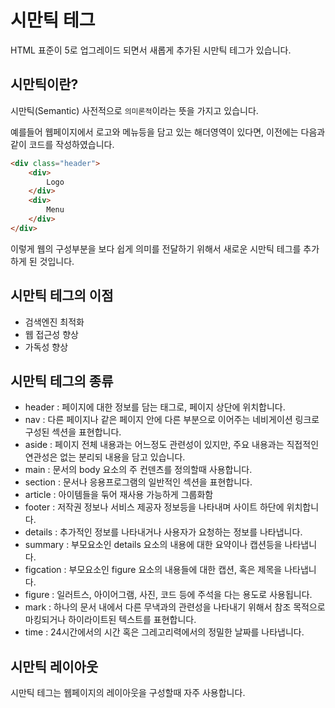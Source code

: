 # 시만틱 테그

HTML 표준이 5로 업그레이드 되면서 새롭게 추가된 시만틱 테그가 있습니다.



## 시만틱이란?

시만틱(Semantic) 사전적으로 `의미론적`이라는 뜻을 가지고 있습니다.



예를들어 웹페이지에서 로고와 메뉴등을 담고 있는 해더영역이 있다면, 이전에는 다음과 같이 코드를 작성하였습니다.



```html
<div class="header">
    <div>
        Logo
    </div>
    <div>
        Menu
    </div>
</div>
```



이렇게 웹의 구성부분을 보다 쉽게 의미를 전달하기 위해서 새로운 시만틱 테그를 추가하게 된 것입니다.



## 시만틱 테그의 이점

* 검색엔진 최적화
* 웹 접근성 향상
* 가독성 향상



## 시만틱 테그의 종류

* header : 페이지에 대한 정보를 담는 태그로, 페이지 상단에 위치합니다.
* nav : 다른 페이지나 같은 페이지 안에 다른 부분으로 이어주는 네비게이션 링크로 구성된 섹션을 표현합니다.
* aside : 페이지 전체 내용과는 어느정도 관련성이 있지만, 주요 내용과는 직접적인 연관성은 없는 분리되 내용을 담고 있습니다.
* main : 문서의 body 요소의 주 컨덴츠를 정의할때 사용합니다.
* section : 문서나 응용프로그램의 일반적인 섹션을 표현합니다.
* article : 아이템들을 둒어 재사용 가능하게 그룹화함
* footer : 저작권 정보나 서비스 제공자 정보등을 나타내며 사이트 하단에 위치합니다.
* details : 추가적인 정보를 나타내거나 사용자가 요청하는 정보를 나타냅니다.
* summary : 부모요소인 details 요소의 내용에 대한 요약이나 캡션등을 나타냅니다.
* figcation : 부모요소인 figure 요소의 내용들에 대한 캡션, 혹은 제목을 나타냅니다.
* figure : 일러트스, 아이어그램, 사진, 코드 등에 주석을 다는 용도로 사용됩니다.
* mark : 하나의 문서 내에서 다른 무낵과의 관련성을 나타내기 위해서 참조 목적으로 마킹되거나 하이라이트된 텍스트를 표현합니다.
* time : 24시간에서의 시간 혹은 그레고리력에서의 정밀한 날짜를 나타냅니다.



## 시만틱 레이아웃 

시만틱 테그는 웹페이지의 레이아웃을 구성할때 자주 사용합니다.






















